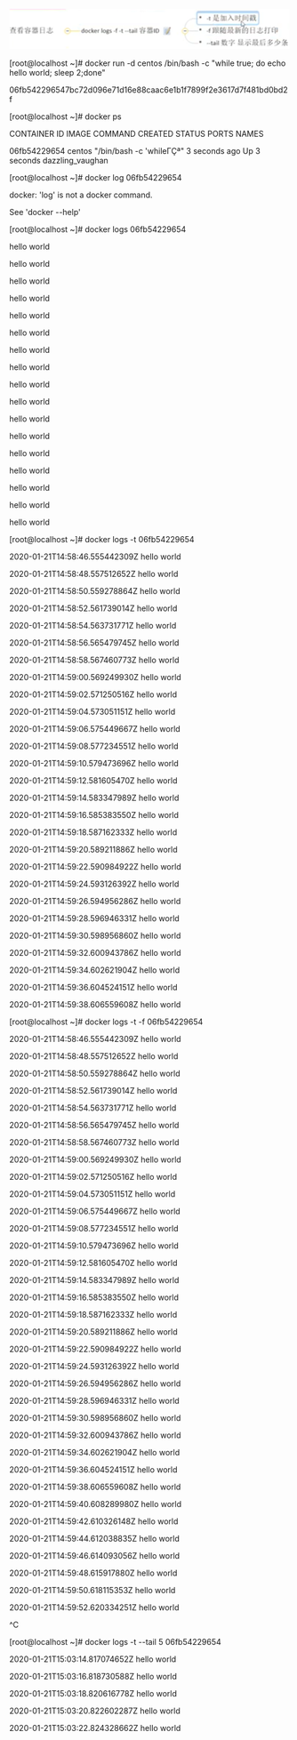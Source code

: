 


![](/assets/docker_log.png)

\[root@localhost ~\]\# docker run -d centos  /bin/bash -c  "while true; do echo hello world; sleep 2;done"

06fb542296547bc72d096e71d16e88caac6e1b1f7899f2e3617d7f481bd0bd2f

\[root@localhost ~\]\# docker ps

CONTAINER ID        IMAGE               COMMAND                  CREATED             STATUS              PORTS               NAMES

06fb54229654        centos              "/bin/bash -c 'whileΓÇª"   3 seconds ago       Up 3 seconds                            dazzling\_vaughan

\[root@localhost ~\]\# docker log 06fb54229654

docker: 'log' is not a docker command.

See 'docker --help'

\[root@localhost ~\]\# docker logs 06fb54229654

hello world

hello world

hello world

hello world

hello world

hello world

hello world

hello world

hello world

hello world

hello world

hello world

hello world

hello world

hello world

hello world

hello world

\[root@localhost ~\]\# docker logs -t 06fb54229654

2020-01-21T14:58:46.555442309Z hello world

2020-01-21T14:58:48.557512652Z hello world

2020-01-21T14:58:50.559278864Z hello world

2020-01-21T14:58:52.561739014Z hello world

2020-01-21T14:58:54.563731771Z hello world

2020-01-21T14:58:56.565479745Z hello world

2020-01-21T14:58:58.567460773Z hello world

2020-01-21T14:59:00.569249930Z hello world

2020-01-21T14:59:02.571250516Z hello world

2020-01-21T14:59:04.573051151Z hello world

2020-01-21T14:59:06.575449667Z hello world

2020-01-21T14:59:08.577234551Z hello world

2020-01-21T14:59:10.579473696Z hello world

2020-01-21T14:59:12.581605470Z hello world

2020-01-21T14:59:14.583347989Z hello world

2020-01-21T14:59:16.585383550Z hello world

2020-01-21T14:59:18.587162333Z hello world

2020-01-21T14:59:20.589211886Z hello world

2020-01-21T14:59:22.590984922Z hello world

2020-01-21T14:59:24.593126392Z hello world

2020-01-21T14:59:26.594956286Z hello world

2020-01-21T14:59:28.596946331Z hello world

2020-01-21T14:59:30.598956860Z hello world

2020-01-21T14:59:32.600943786Z hello world

2020-01-21T14:59:34.602621904Z hello world

2020-01-21T14:59:36.604524151Z hello world

2020-01-21T14:59:38.606559608Z hello world

\[root@localhost ~\]\# docker logs -t -f 06fb54229654

2020-01-21T14:58:46.555442309Z hello world

2020-01-21T14:58:48.557512652Z hello world

2020-01-21T14:58:50.559278864Z hello world

2020-01-21T14:58:52.561739014Z hello world

2020-01-21T14:58:54.563731771Z hello world

2020-01-21T14:58:56.565479745Z hello world

2020-01-21T14:58:58.567460773Z hello world

2020-01-21T14:59:00.569249930Z hello world

2020-01-21T14:59:02.571250516Z hello world

2020-01-21T14:59:04.573051151Z hello world

2020-01-21T14:59:06.575449667Z hello world

2020-01-21T14:59:08.577234551Z hello world

2020-01-21T14:59:10.579473696Z hello world

2020-01-21T14:59:12.581605470Z hello world

2020-01-21T14:59:14.583347989Z hello world

2020-01-21T14:59:16.585383550Z hello world

2020-01-21T14:59:18.587162333Z hello world

2020-01-21T14:59:20.589211886Z hello world

2020-01-21T14:59:22.590984922Z hello world

2020-01-21T14:59:24.593126392Z hello world

2020-01-21T14:59:26.594956286Z hello world

2020-01-21T14:59:28.596946331Z hello world

2020-01-21T14:59:30.598956860Z hello world

2020-01-21T14:59:32.600943786Z hello world

2020-01-21T14:59:34.602621904Z hello world

2020-01-21T14:59:36.604524151Z hello world

2020-01-21T14:59:38.606559608Z hello world

2020-01-21T14:59:40.608289980Z hello world

2020-01-21T14:59:42.610326148Z hello world

2020-01-21T14:59:44.612038835Z hello world

2020-01-21T14:59:46.614093056Z hello world

2020-01-21T14:59:48.615917880Z hello world

2020-01-21T14:59:50.618115353Z hello world

2020-01-21T14:59:52.620334251Z hello world

^C

\[root@localhost ~\]\# docker logs -t --tail 5 06fb54229654

2020-01-21T15:03:14.817074652Z hello world

2020-01-21T15:03:16.818730588Z hello world

2020-01-21T15:03:18.820616778Z hello world

2020-01-21T15:03:20.822602287Z hello world

2020-01-21T15:03:22.824328662Z hello world

